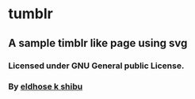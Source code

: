 # tumblr
## A sample timblr like page using svg
### Licensed under GNU General public License.
### By [eldhose k shibu](http://eldhose.me/)
